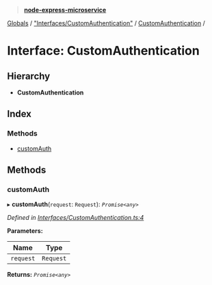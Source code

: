 > **[node-express-microservice](../README.md)**

[Globals](../globals.md) / ["Interfaces/CustomAuthentication"](../modules/_interfaces_customauthentication_.md) / [CustomAuthentication](_interfaces_customauthentication_.customauthentication.md) /

# Interface: CustomAuthentication

## Hierarchy

* **CustomAuthentication**

## Index

### Methods

* [customAuth](_interfaces_customauthentication_.customauthentication.md#customauth)

## Methods

###  customAuth

▸ **customAuth**(`request`: `Request`): *`Promise<any>`*

*Defined in [Interfaces/CustomAuthentication.ts:4](https://github.com/lukebellamy053/express-microservice/blob/f7a5771/src/Interfaces/CustomAuthentication.ts#L4)*

**Parameters:**

Name | Type |
------ | ------ |
`request` | `Request` |

**Returns:** *`Promise<any>`*